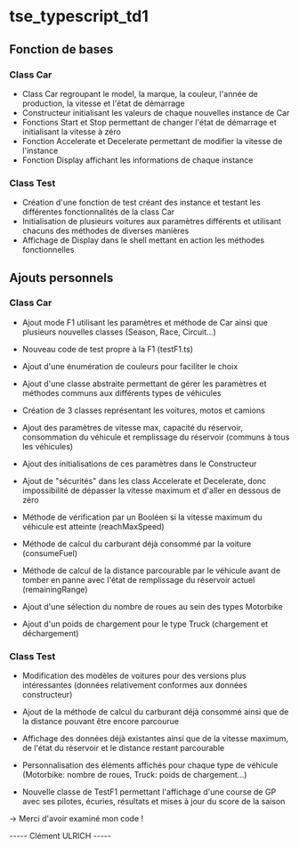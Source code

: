 # tse_typescript_td1


## Fonction de bases
### Class Car
- Class Car regroupant le model, la marque, la couleur, l'année de production, la vitesse et l'état de démarrage
- Constructeur initialisant les valeurs de chaque nouvelles instance de Car
- Fonctions Start et Stop permettant de changer l'état de démarrage et initialisant la vitesse à zéro
- Fonction Accelerate et Decelerate permettant de modifier la vitesse de l'instance
- Fonction Display affichant les informations de chaque instance

### Class Test
- Création d'une fonction de test créant des instance et testant les différentes fonctionnalités de la class Car
- Initialisation de plusieurs voitures aux paramètres différents et utilisant chacuns des méthodes de diverses manières
- Affichage de Display dans le shell mettant en action les méthodes fonctionnelles


## Ajouts personnels
### Class Car
- Ajout mode F1 utilisant les paramètres et méthode de Car ainsi que plusieurs nouvelles classes (Season, Race, Circuit...)
- Nouveau code de test propre à la F1 (testF1.ts)

- Ajout d'une énumération de couleurs pour faciliter le choix
- Ajout d'une classe abstraite permettant de gérer les paramètres et méthodes communs aux différents types de véhicules
- Création de 3 classes représentant les voitures, motos et camions

- Ajout des paramètres de vitesse max, capacité du réservoir, consommation du véhicule et remplissage du réservoir (communs à tous les véhicules)
- Ajout des initialisations de ces paramètres dans le Constructeur
- Ajout de "sécurités" dans les class Accelerate et Decelerate, donc impossibilité de dépasser la vitesse maximum et d'aller en dessous de zéro
- Méthode de vérification par un Booléen si la vitesse maximum du véhicule est atteinte (reachMaxSpeed)
- Méthode de calcul du carburant déjà consommé par la voiture (consumeFuel)
- Méthode de calcul de la distance parcourable par le véhicule avant de tomber en panne avec l'état de remplissage du réservoir actuel (remainingRange)

- Ajout d'une sélection du nombre de roues au sein des types Motorbike
- Ajout d'un poids de chargement pour le type Truck (chargement et déchargement)

### Class Test
- Modification des modèles de voitures pour des versions plus intéressantes (données relativement conformes aux données constructeur)
- Ajout de la méthode de calcul du carburant déjà consommé ainsi que de la distance pouvant être encore parcourue
- Affichage des données déjà existantes ainsi que de la vitesse maximum, de l'état du réservoir et le distance restant parcourable
- Personnalisation des éléments affichés pour chaque type de véhicule (Motorbike: nombre de roues, Truck: poids de chargement...)

- Nouvelle classe de TestF1 permettant l'affichage d'une course de GP avec ses pilotes, écuries, résultats et mises à jour du score de la saison




-> Merci d'avoir examiné mon code !

----- Clément ULRICH -----
